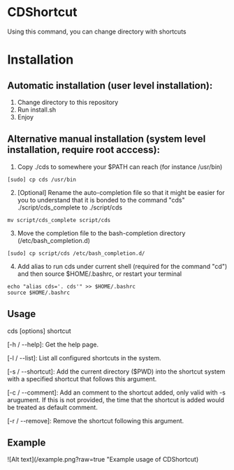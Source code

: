 CDShortcut
==========

Using this command, you can change directory with shortcuts

# Installation

## Automatic installation (user level installation):

1. Change directory to this repository
2. Run install.sh
3. Enjoy

## Alternative manual installation (system level installation, require root acccess):

1. Copy ./cds to somewhere your $PATH can reach (for instance /usr/bin)
 
 ```
 [sudo] cp cds /usr/bin
 ```
2. [Optional] Rename the auto-completion file so that it might be easier for you to understand that it is bonded to the command "cds" ./script/cds_complete to ./script/cds
 
 ```
 mv script/cds_complete script/cds
 ```
3. Move the completion file to the bash-completion directory (/etc/bash_completion.d)
 
 ```
 [sudo] cp script/cds /etc/bash_completion.d/
 ```
4. Add alias to run cds under current shell (required for the command "cd") and then source $HOME/.bashrc, or restart your terminal
 
 ```
 echo "alias cds='. cds'" >> $HOME/.bashrc
 source $HOME/.bashrc
 ```

## Usage

cds [options] shortcut 

 [-h / --help]: Get the help page.
 
 [-l / --list]: List all configured shortcuts in the system.
 
 [-s / --shortcut]: Add the current directory ($PWD) into the shortcut system with a specified shortcut that follows this argument.
 
 [-c / --comment]: Add an comment to the shortcut added, only valid with -s arugument. If this is not provided, the time that the shortcut is added would be treated as default comment. 

 [-r / --remove]: Remove the shortcut following this argument. 

## Example

![Alt text](/example.png?raw=true "Example usage of CDShortcut)
